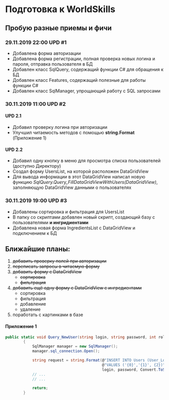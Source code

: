 # Подготовка к WorldSkills
## Пробую разные приемы и фичи
### 29.11.2019 22:00 UPD #1
* Добавлена форма авторизации
* Добавлена форма регистрации, полная проверка новых логина и пароля, отправка пользователя в БД
* Добавлен класс SqlQuery, содержащий функции C# для обращения к БД
* Добавлен класс Features, содержащий полезные для работы функции C#
* Добавлен класс SqlManager, упрощающий работу с SQL запросами
### 30.11.2019 11:00 UPD #2 ###
#### UPD 2.1 ####
* Добавил проверку логина при авторизации
* Улучшил читаемость методов с помощью **string.Format** (Приложение 1)
#### UPD 2.2 ####
* Добавил одну кнопку в меню для просмотра списка пользователей (доступно Директору)
* Создал форму UsersList, на которой расположен DataGridView
* Для вывода информации в этот DataGridView написал новую функцию *SqlQuery.Query_FillDataGridViewWithUsers(DataGridView)*, заполняющую DataGridView данными о пользователях
### 30.11.2019 19:00 UPD #3 ###
* Добавлены сортировка и фильтрация для UsersList
* В папку со скриптами добавлен новый скрипт, создающий базу с пользователями **и ингридиентами**
* Добавлена новая форма IngredientsList с DataGridView и подключением к БД
## Ближайшие планы:
1. <del>добавить проверку полей при авторизации</del>
1. <del>переписать запросы в читаемую форму</del>
1. <del>добавить форму с DataGridView</del>
    * <del>сортировка</del>
    * <del>фильтрация</del>
2. <del>добавить ещё одну форму с DataGridView с ингредиентами</del>
    * сортировка
    * фильтрация
    * добавление
    * удаление
3. поработать с картинками в базе


#### Приложение 1 ####
```csharp
public static void Query_NewUser(string login, string password, int role)
        {
            SqlManager manager = new SqlManager();
            manager.sql_connection.Open();

            string request = string.Format(@"INSERT INTO Users (User_Login, User_Password, Role_ID) " +
                                           @"VALUES ('{0}','{1}', {2})", 
                                           login, password, Convert.ToString(role));
            // ...
            // ...

            return;
        }
```
